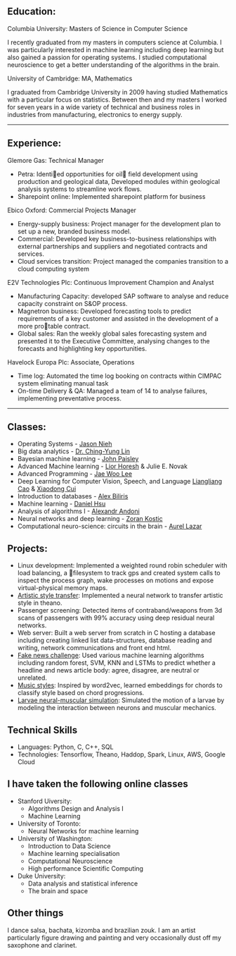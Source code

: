 ## Education:

Columbia University: Masters of Science in Computer Science

I recently graduated from my masters in computers science at Columbia. I was particularly interested in machine learning including deep learning but also gained a passion for operating systems. I studied computational neuroscience to get a better understanding of the algorithms in the brain.

University of Cambridge: MA, Mathematics

I graduated from Cambridge University in 2009 having studied Mathematics with a particular focus on statistics. Between then and my masters I worked for seven years in a wide variety of technical and business roles in industries from manufacturing, electronics to energy supply.

---
## Experience:
 Glemore Gas: Technical Manager
* Petra: Identied opportunities for oil field development using production and geological data, Developed modules within geological analysis systems to streamline work flows.
* Sharepoint online: Implemented sharepoint platform for business

Ebico Oxford: Commercial Projects Manager
* Energy-supply business: Project manager for the development plan to set up a new, branded business model.
* Commercial: Developed key business-to-business relationships with external partnerships and suppliers and negotiated contracts and services.
* Cloud services transition: Project managed the companies transition to a cloud computing system

E2V Technologies Plc: Continuous Improvement Champion and Analyst
* Manufacturing Capacity: developed SAP software to analyse and reduce capacity constraint on S&OP process.
* Magnetron business: Developed forecasting tools to predict requirements of a key customer and assisted in the development of a more protable contract.
* Global sales: Ran the weekly global sales forecasting system and presented it to the Executive Committee, analysing changes to the forecasts and highlighting key opportunities.

Havelock Europa Plc: Associate, Operations
* Time log: Automated the time log booking on contracts within CIMPAC system eliminating manual task
* On-time Delivery & QA: Managed a team of 14 to analyse failures, implementing preventative process.
---
## Classes:

 - Operating Systems - [Jason Nieh](http://www.cs.columbia.edu/~nieh/)
 - Big data analytics - [Dr. Ching-Yung Lin](https://www.ee.columbia.edu/~cylin/course/bigdata/)
 - Bayesian machine learning - [John Paisley](http://www.columbia.edu/~jwp2128)
 - Advanced Machine learning - [Lior Horesh](http://researcher.watson.ibm.com/researcher/view.php?person=us-lhoresh) & Julie E. Novak
 - Advanced Programming - [Jae Woo Lee](http://www.cs.columbia.edu/~jae/)
 - Deep Learning for Computer Vision, Speech, and Language [Liangliang Cao](http://llcao.net/) & [Xiaodong Cui](http://researcher.watson.ibm.com/researcher/view.php?person=us-cuix)
 - Introduction to databases - [Alex Biliris](http://www.cs.columbia.edu/~biliris/)
 - Machine learning - [Daniel Hsu](http://www.cs.columbia.edu/~djhsu/)
 - Analysis of algorithms I - [Alexandr Andoni](http://www.mit.edu/~andoni/)
 - Neural networks and deep learning - [Zoran Kostic](https://sites.google.com/site/mobiledcc/people/zk-my-page/)
 - Computational neuro-science: circuits in the brain - [Aurel Lazar](http://www.ee.columbia.edu/~aurel//)

## Projects:

 * Linux development: Implemented a weighted round robin scheduler with load balancing, a filesystem to track gps and created system calls to inspect the process graph, wake processes on motions and expose virtual-physical memory maps.
 * [Artistic style transfer](https://github.com/yogeshg/artistic-styles): Implemented a neural network to transfer artistic style in theano.
 * Passenger screening: Detected items of contraband/weapons from 3d scans of passengers with 99% accuracy using deep residual neural networks.
 * Web server: Built a web server from scratch in C hosting a database including creating linked list data-structures, database reading and writing, network communications and front end html.
 * [Fake news challenge](https://goddenrich.github.io/aml-fnc/index.html): Used various machine learning algorithms including random forest, SVM, KNN and LSTMs to predict whether a headline and news article body: agree, disagree, are neutral or unrelated.
 * [Music styles](https://goddenrich.github.io/music-styles/index.html): Inspired by word2vec, learned embeddings for chords to classify style based on chord progressions.
 * [Larvae neural-muscular simulation](https://github.com/goddenrich/larvae_movement): Simulated the motion of a larvae by modeling the interaction between neurons and muscular mechanics.

## Technical Skills

 * Languages: Python, C, C++, SQL
 * Technologies: Tensorflow, Theano, Haddop, Spark, Linux, AWS, Google Cloud

## I have taken the following online classes

* Stanford Uiversity:
  * Algorithms Design and Analysis I
  * Machine Learning
* University of Toronto:
  * Neural Networks for machine learning
* University of Washington:
  * Introduction to Data Science
  * Machine learning specialisation
  * Computational Neuroscience
  * High performance Scientific Computing
* Duke University:
  * Data analysis and statistical inference
  * The brain and space


## Other things

I dance salsa, bachata, kizomba and brazilian zouk. I am an artist particularly figure drawing and painting and very occasionally dust off my saxophone and clarinet.

